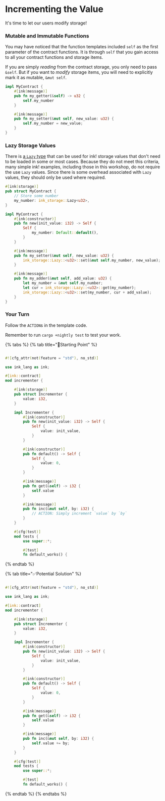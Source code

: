 # Incrementing the Value

It's time to let our users modify storage!

### Mutable and Immutable Functions <a id="mutable-and-immutable-functions"></a>

You may have noticed that the function templates included `self` as the first parameter of the contract functions. It is through `self` that you gain access to all your contract functions and storage items.

If you are simply _reading_ from the contract storage, you only need to pass `&self`. But if you want to _modify_ storage items, you will need to explicitly mark it as mutable, `&mut self`.

```rust
impl MyContract {
    #[ink(message)]
    pub fn my_getter(&self) -> u32 {
        self.my_number
    }

    #[ink(message)]
    pub fn my_setter(&mut self, new_value: u32) {
        self.my_number = new_value;
    }
}
```

### Lazy Storage Values <a id="lazy-storage-values"></a>

There is [a `Lazy` type](https://paritytech.github.io/ink/ink_storage/struct.Lazy.html) that can be used for ink! storage values that don't need to be loaded in some or most cases. Because they do not meet this criteria, many simple ink! examples, including those in this workshop, do not require the use `Lazy` values. Since there is some overhead associated with `Lazy` values, they should only be used where required.

```rust
#[ink(storage)]
pub struct MyContract {
    // Store some number
    my_number: ink_storage::Lazy<u32>,
}

impl MyContract {
    #[ink(constructor)]
    pub fn new(init_value: i32) -> Self {
        Self {
            my_number: Default::default(),
        }
    }

    #[ink(message)]
    pub fn my_setter(&mut self, new_value: u32) {
        ink_storage::Lazy::<u32>::set(&mut self.my_number, new_value);
    }

    #[ink(message)]
    pub fn my_adder(&mut self, add_value: u32) {
        let my_number = &mut self.my_number;
        let cur = ink_storage::Lazy::<u32>::get(my_number);
        ink_storage::Lazy::<u32>::set(my_number, cur + add_value);
    }
}
```

### Your Turn <a id="your-turn"></a>

Follow the `ACTION`s in the template code.

Remember to run `cargo +nightly test` to test your work.

{% tabs %}
{% tab title="🔨Starting Point" %}
```rust

#![cfg_attr(not(feature = "std"), no_std)]

use ink_lang as ink;

#[ink::contract]
mod incrementer {

    #[ink(storage)]
    pub struct Incrementer {
        value: i32,
    }

    impl Incrementer {
        #[ink(constructor)]
        pub fn new(init_value: i32) -> Self {
            Self {
                value: init_value,
            }
        }

        #[ink(constructor)]
        pub fn default() -> Self {
            Self {
                value: 0,
            }
        }

        #[ink(message)]
        pub fn get(&self) -> i32 {
            self.value
        }

        #[ink(message)]
        pub fn inc(&mut self, by: i32) {
            // ACTION: Simply increment `value` by `by`
        }
    }

    #[cfg(test)]
    mod tests {
        use super::*;

        #[test]
        fn default_works() {

```
{% endtab %}

{% tab title="✅Potential Solution" %}
```rust

#![cfg_attr(not(feature = "std"), no_std)]

use ink_lang as ink;

#[ink::contract]
mod incrementer {

    #[ink(storage)]
    pub struct Incrementer {
        value: i32,
    }

    impl Incrementer {
        #[ink(constructor)]
        pub fn new(init_value: i32) -> Self {
            Self {
                value: init_value,
            }
        }

        #[ink(constructor)]
        pub fn default() -> Self {
            Self {
                value: 0,
            }
        }

        #[ink(message)]
        pub fn get(&self) -> i32 {
            self.value
        }

        #[ink(message)]
        pub fn inc(&mut self, by: i32) {
            self.value += by;
        }
    }

    #[cfg(test)]
    mod tests {
        use super::*;

        #[test]
        fn default_works() {

```
{% endtab %}
{% endtabs %}

